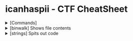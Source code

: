 # icanhaspii - CTF CheatSheet
<html>
<body>
<details markdown>
  <summary>[Commands]</summary>
<ul>
  <li><B>file</B>
    <ul>
      <li>Run this to determine what type of file you are dealing with.</li>
    </ul>
  </li>
  <BR>
  <li><B>binwalk</B></li>
    <ul>
      <li>Run this to view a summary of the file contents.</li>
    </ul>
  <BR>
  <li><B>strings</B></li>
    <ul>
      <li>Run this to get the list of printable characters from files.  You can even run strings on a Pcap!  Or, say for example, that you have something you think contains a flag and you know that flag is in the typical CTF format of flag{some_bonus}, you can run the following to cut down on the amount of data you have to parse through. The following will only yield lines of 8 characters or more:
<BR>
<BR>
<img src="images/Strings_Screenshot 2023-05-12 172558.jpg">

You can even combine stings and grep:
<BR>
<BR>
<img src="images/Strings_Screenshot 2023-05-12 172558.jpg">


 
      
      </li>
    </ul>


</ul>

</details>

  <details>
  <br>
  <summary>[binwalk] Shows file contents</summary>
  Run to find a summary of file contents.

</details>
<details>
  <br>
  <summary>[strings] Spits out code</summary>
  You can run strings on a Pcap!

  Or, let’s say, for example, that you have something you think contains a flag and you know that flag is in the typical CTF format of flag{some_bonus}, you can run the following to cut down on the amount of data you have to parse through. The following will only yield lines of 8 characters or more - Credit to Noah Heckman at BHIS:

</details>

</body>
</html>



